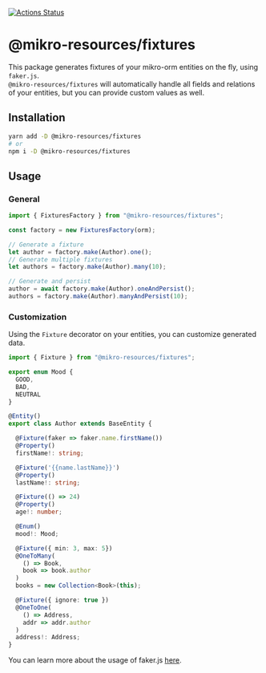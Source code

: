 [![Actions Status](https://github.com/CyriacBr/mikro-resources/workflows/Node%20CI/badge.svg)](https://github.com/CyriacBr/mikro-resources/actions)

# @mikro-resources/fixtures

This package generates fixtures of your mikro-orm entities on the fly, using `faker.js`.  
`@mikro-resources/fixtures` will automatically handle all fields and relations of your entities, but you can provide custom values as well.

## Installation

```bash
yarn add -D @mikro-resources/fixtures 
# or
npm i -D @mikro-resources/fixtures
```

## Usage

### General

```ts
import { FixturesFactory } from "@mikro-resources/fixtures";

const factory = new FixturesFactory(orm);

// Generate a fixture
let author = factory.make(Author).one();
// Generate multiple fixtures
let authors = factory.make(Author).many(10);

// Generate and persist
author = await factory.make(Author).oneAndPersist();
authors = factory.make(Author).manyAndPersist(10);
```

### Customization
Using the `Fixture` decorator on your entities, you can customize generated data.
```ts
import { Fixture } from "@mikro-resources/fixtures";

export enum Mood {
  GOOD,
  BAD,
  NEUTRAL
}

@Entity()
export class Author extends BaseEntity {

  @Fixture(faker => faker.name.firstName())
  @Property()
  firstName!: string;

  @Fixture('{{name.lastName}}')
  @Property()
  lastName!: string;

  @Fixture(() => 24)
  @Property()
  age!: number;

  @Enum()
  mood!: Mood;

  @Fixture({ min: 3, max: 5})
  @OneToMany(
    () => Book,
    book => book.author
  )
  books = new Collection<Book>(this);

  @Fixture({ ignore: true })
  @OneToOne(
    () => Address,
    addr => addr.author
  )
  address!: Address;
}
```
You can learn more about the usage of faker.js [here](https://www.npmjs.com/package/faker).